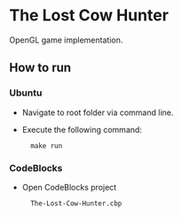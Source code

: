 # The Lost Cow Hunter

OpenGL game implementation.

## How to run

### Ubuntu
* Navigate to root folder via command line.
* Execute the following command:
    
        make run
		
### CodeBlocks
* Open CodeBlocks project
		
		The-Lost-Cow-Hunter.cbp
